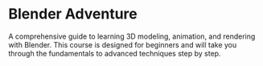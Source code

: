# Blender Adventure

A comprehensive guide to learning 3D modeling, animation, and rendering with Blender. This course is designed for beginners and will take you through the fundamentals to advanced techniques step by step.